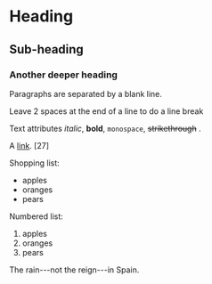 Heading
=======

Sub-heading
-----------

### Another deeper heading

Paragraphs are separated
by a blank line.

Leave 2 spaces at the end of a line to do a
line break

Text attributes *italic*, **bold**,
`monospace`, ~~strikethrough~~ .

A [link](http://example.com).
[27]

Shopping list:

  * apples
  * oranges
  * pears

Numbered list:

  1. apples
  2. oranges
  3. pears

The rain---not the reign---in
Spain.
